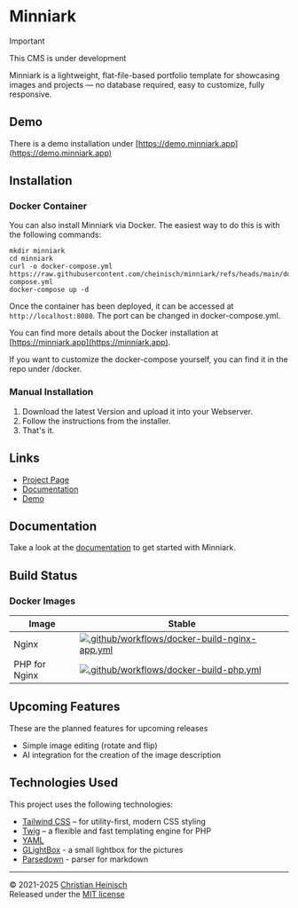 # Minniark

> [!IMPORTANT]
> This CMS is under development

Minniark is a lightweight, flat-file-based portfolio template for showcasing images and projects — no database required, easy to customize, fully responsive.

## Demo

There is a demo installation under [https://demo.minniark.app](https://demo.minniark.app)

## Installation

### Docker Container

You can also install Minniark via Docker. The easiest way to do this is with the following commands:
```
mkdir minniark
cd minniark
curl -o docker-compose.yml https://raw.githubusercontent.com/cheinisch/minniark/refs/heads/main/docker/docker-compose.yml
docker-compose up -d
```

Once the container has been deployed, it can be accessed at `http://localhost:8080`. The port can be changed in docker-compose.yml.

You can find more details about the Docker installation at [https://minniark.app](https://minniark.app).

If you want to customize the docker-compose yourself, you can find it in the repo under /docker.

### Manual Installation

1. Download the latest Version and upload it into your Webserver.
2. Follow the instructions from the installer.
3. That's it.

## Links

- [Project Page](https://minniark.app)
- [Documentation](https://dev.minniark.app)
- [Demo](https://demo.minniark.app)

## Documentation

Take a look at the [documentation](https://dev.minniark.app) to get started with Minniark.

## Build Status

### Docker Images

| Image | Stable |
|---|---|
| Nginx | [![.github/workflows/docker-build-nginx-app.yml](https://github.com/cheinisch/minniark/actions/workflows/docker-build-nginx-app.yml/badge.svg?branch=main)](https://github.com/cheinisch/minniark/actions/workflows/docker-build-nginx-app.yml) |
| PHP for Nginx | [![.github/workflows/docker-build-php.yml](https://github.com/cheinisch/minniark/actions/workflows/docker-build-php.yml/badge.svg?branch=main)](https://github.com/cheinisch/minniark/actions/workflows/docker-build-php.yml) |

## Upcoming Features

These are the planned features for upcoming releases

- Simple image editing (rotate and flip)
- AI integration for the creation of the image description

## Technologies Used

This project uses the following technologies:

- [Tailwind CSS](https://tailwindcss.com/) – for utility-first, modern CSS styling
- [Twig](https://twig.symfony.com/) – a flexible and fast templating engine for PHP
- [YAML](https://symfony.com/packages/Yaml)
- [GLightBox](https://github.com/biati-digital/glightbox) - a small lightbox for the pictures
- [Parsedown](https://github.com/erusev/parsedown) - parser for markdown
---

© 2021-2025 [Christian Heinisch](https://heimfisch.de)  
Released under the [MIT license](https:/minniark.app/license)
